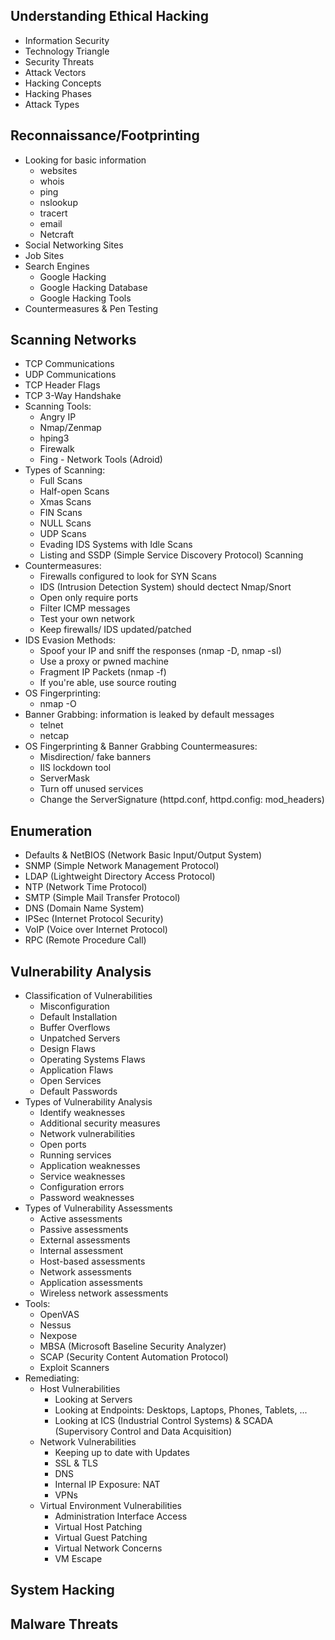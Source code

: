 ## Understanding Ethical Hacking
- Information Security
- Technology Triangle
- Security Threats
- Attack Vectors
- Hacking Concepts
- Hacking Phases
- Attack Types

## Reconnaissance/Footprinting
- Looking for basic information
  + websites
  + whois
  + ping
  + nslookup
  + tracert
  + email
  + Netcraft
- Social Networking Sites
- Job Sites
- Search Engines
  + Google Hacking
  + Google Hacking Database
  + Google Hacking Tools
- Countermeasures & Pen Testing

## Scanning Networks
- TCP Communications
- UDP Communications
- TCP Header Flags
- TCP 3-Way Handshake
- Scanning Tools:
  + Angry IP
  + Nmap/Zenmap
  + hping3
  + Firewalk
  + Fing - Network Tools (Adroid)
- Types of Scanning:
  + Full Scans
  + Half-open Scans
  + Xmas Scans
  + FIN Scans
  + NULL Scans
  + UDP Scans
  + Evading IDS Systems with Idle Scans
  + Listing and SSDP (Simple Service Discovery Protocol) Scanning
- Countermeasures:
  + Firewalls configured to look for SYN Scans
  + IDS (Intrusion Detection System) should dectect Nmap/Snort
  + Open only require ports
  + Filter ICMP messages
  + Test your own network
  + Keep firewalls/ IDS updated/patched
- IDS Evasion Methods:
  + Spoof your IP and sniff the responses (nmap -D, nmap -sI)
  + Use a proxy or pwned machine
  + Fragment IP Packets (nmap -f)
  + If you're able, use source routing
- OS Fingerprinting:
  + nmap -O
- Banner Grabbing: information is leaked by default messages
  + telnet
  + netcap
- OS Fingerprinting & Banner Grabbing Countermeasures:
  + Misdirection/ fake banners
  + IIS lockdown tool
  + ServerMask
  + Turn off unused services
  + Change the ServerSignature (httpd.conf, httpd.config: mod_headers)
  
## Enumeration
- Defaults & NetBIOS (Network Basic Input/Output System)
- SNMP (Simple Network Management Protocol)
- LDAP (Lightweight Directory Access Protocol)
- NTP (Network Time Protocol)
- SMTP (Simple Mail Transfer Protocol)
- DNS (Domain Name System)
- IPSec (Internet Protocol Security)
- VoIP (Voice over Internet Protocol)
- RPC (Remote Procedure Call)

## Vulnerability Analysis
- Classification of Vulnerabilities
  + Misconfiguration
  + Default Installation
  + Buffer Overflows
  + Unpatched Servers
  + Design Flaws
  + Operating Systems Flaws
  + Application Flaws
  + Open Services
  + Default Passwords
- Types of Vulnerability Analysis
  + Identify weaknesses
  + Additional security measures
  + Network vulnerabilities
  + Open ports
  + Running services
  + Application weaknesses
  + Service weaknesses
  + Configuration errors
  + Password weaknesses
- Types of Vulnerability Assessments
  + Active assessments
  + Passive assessments
  + External assessments
  + Internal assessment
  + Host-based assessments
  + Network assessments
  + Application assessments
  + Wireless network assessments
- Tools:
  + OpenVAS
  + Nessus
  + Nexpose
  + MBSA (Microsoft Baseline Security Analyzer)
  + SCAP (Security Content Automation Protocol)
  + Exploit Scanners
- Remediating:
  + Host Vulnerabilities
    + Looking at Servers
    + Looking at Endpoints: Desktops, Laptops, Phones, Tablets, ...
    + Looking at ICS (Industrial Control Systems) & SCADA (Supervisory Control and Data Acquisition)
  + Network Vulnerabilities
    + Keeping up to date with Updates
    + SSL & TLS
    + DNS
    + Internal IP Exposure: NAT
    + VPNs
  + Virtual Environment Vulnerabilities
    + Administration Interface Access
    + Virtual Host Patching
    + Virtual Guest Patching
    + Virtual Network Concerns
    + VM Escape
  
## System Hacking

## Malware Threats
